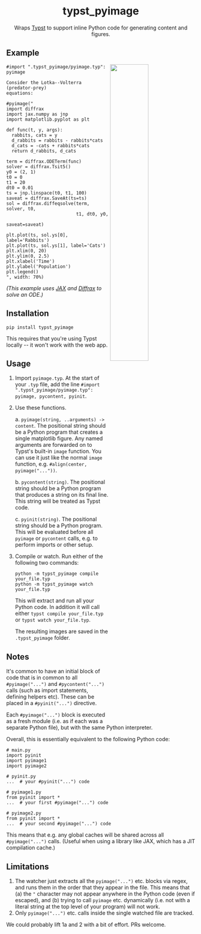 <h1 align="center">typst_pyimage</h1>

<p align="center">Wraps <a href="https://github.com/typst/typst">Typst</a> to support inline Python code for generating content and figures.</p>

## Example

<img align="right" width="45%" src="https://raw.githubusercontent.com/patrick-kidger/typst_pyimage/main/imgs/lotka_volterra.png">

```typst
#import ".typst_pyimage/pyimage.typ": pyimage

Consider the Lotka--Volterra (predator-prey)
equations:

#pyimage("
import diffrax
import jax.numpy as jnp
import matplotlib.pyplot as plt

def func(t, y, args):
  rabbits, cats = y
  d_rabbits = rabbits - rabbits*cats
  d_cats = -cats + rabbits*cats
  return d_rabbits, d_cats

term = diffrax.ODETerm(func)
solver = diffrax.Tsit5()
y0 = (2, 1)
t0 = 0
t1 = 20
dt0 = 0.01
ts = jnp.linspace(t0, t1, 100)
saveat = diffrax.SaveAt(ts=ts)
sol = diffrax.diffeqsolve(term, solver, t0,
                          t1, dt0, y0,
                          saveat=saveat)

plt.plot(ts, sol.ys[0], label='Rabbits')
plt.plot(ts, sol.ys[1], label='Cats')
plt.xlim(0, 20)
plt.ylim(0, 2.5)
plt.xlabel('Time')
plt.ylabel('Population')
plt.legend()
", width: 70%)
```

_(This example uses [JAX](https://github.com/google/jax) and [Diffrax](https://github.com/patrick-kidger/diffrax) to solve an ODE.)_

## Installation

```
pip install typst_pyimage
```

This requires that you're using Typst locally -- it won't work with the web app.

## Usage

1. Import `pyimage.typ`. At the start of your `.typ` file, add the line `#import ".typst_pyimage/pyimage.typ": pyimage, pycontent, pyinit`.

2. Use these functions.

    a. `pyimage(string, ..arguments) -> content`. The positional string should be a Python program that creates a single matplotlib figure. Any named arguments are forwarded on to Typst's built-in `image` function. You can use it just like the normal `image` function, e.g. `#align(center, pyimage("..."))`.

    b. `pycontent(string)`. The positional string should be a Python program that produces a string on its final line. This string will be treated as Typst code.

    c. `pyinit(string)`. The positional string should be a Python program. This will be evaluated before all `pyimage` or `pycontent` calls, e.g. to perform imports or other setup.

3. Compile or watch. Run either of the following two commands:
    ```
    python -m typst_pyimage compile your_file.typ
    python -m typst_pyimage watch your_file.typ
    ```
    This will extract and run all your Python code. In addition it will call either `typst compile your_file.typ` or `typst watch your_file.typ`.

    The resulting images are saved in the `.typst_pyimage` folder.

## Notes

It's common to have an initial block of code that is in common to all `#pyimage("...")` and `#pycontent("...")` calls (such as import statements, defining helpers etc). These can be placed in a `#pyinit("...")` directive.

Each `#pyimage("...")` block is executed as a fresh module (i.e. as if each was a separate Python file), but with the same Python interpreter.

Overall, this is essentially equivalent to the following Python code:
```
# main.py
import pyinit
import pyimage1
import pyimage2

# pyinit.py
...  # your #pyinit("...") code

# pyimage1.py
from pyinit import *
...  # your first #pyimage("...") code

# pyimage2.py
from pyinit import *
...  # your second #pyimage("...") code
```
This means that e.g. any global caches will be shared across all `#pyimage("...")` calls. (Useful when using a library like JAX, which has a JIT compilation cache.)

## Limitations

1. The watcher just extracts all the `pyimage("...")` etc. blocks via regex, and runs them in the order that they appear in the file. This means that (a) the `"` character may not appear anywhere in the Python code (even if escaped), and (b) trying to call `pyimage` etc. dynamically (i.e. not with a literal string at the top level of your program) will not work.
2. Only `pyimage("...")` etc. calls inside the single watched file are tracked.

We could probably lift 1a and 2 with a bit of effort. PRs welcome.

